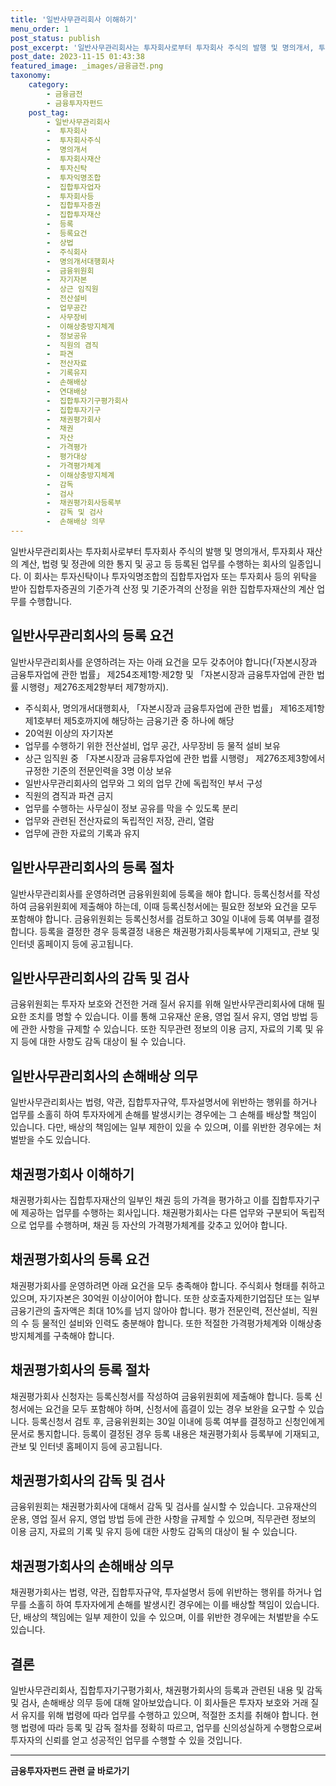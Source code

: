 ```yaml
---
title: '일반사무관리회사 이해하기'
menu_order: 1
post_status: publish
post_excerpt: '일반사무관리회사는 투자회사로부터 투자회사 주식의 발행 및 명의개서, 투자회사 재산의 계산, 법령 및 정관에 의한 통지 및 공고 등 등록된 업무를 수행하는 회사의 일종입니다. 이 회사는 투자신탁이나 투자익명조합의 집합투자업자 또는 투자회사 등의 위탁을 받아 집합투자증권의 기준가격 산정 및 기준가격의 산정을 위한 집합투자재산의 계산 업무를 수행합니다.'
post_date: 2023-11-15 01:43:38
featured_image: _images/금융금전.png
taxonomy:
    category:
        - 금융금전
        - 금융투자자펀드
    post_tag:
        - 일반사무관리회사
        -  투자회사
        -  투자회사주식
        -  명의개서
        -  투자회사재산
        -  투자신탁
        -  투자익명조합
        -  집합투자업자
        -  투자회사등
        -  집합투자증권
        -  집합투자재산
        -  등록
        -  등록요건
        -  상법
        -  주식회사
        -  명의개서대행회사
        -  금융위원회
        -  자기자본
        -  상근 임직원
        -  전산설비
        -  업무공간
        -  사무장비
        -  이해상충방지체계
        -  정보공유
        -  직원의 겸직
        -  파견
        -  전산자료
        -  기록유지
        -  손해배상
        -  연대배상
        -  집합투자기구평가회사
        -  집합투자기구
        -  채권평가회사
        -  채권
        -  자산
        -  가격평가
        -  평가대상
        -  가격평가체계
        -  이해상충방지체계
        -  감독
        -  검사
        -  채권평가회사등록부
        -  감독 및 검사
        -  손해배상 의무
---
```



일반사무관리회사는 투자회사로부터 투자회사 주식의 발행 및 명의개서, 투자회사 재산의 계산, 법령 및 정관에 의한 통지 및 공고 등 등록된 업무를 수행하는 회사의 일종입니다. 이 회사는 투자신탁이나 투자익명조합의 집합투자업자 또는 투자회사 등의 위탁을 받아 집합투자증권의 기준가격 산정 및 기준가격의 산정을 위한 집합투자재산의 계산 업무를 수행합니다.

## 일반사무관리회사의 등록 요건

일반사무관리회사를 운영하려는 자는 아래 요건을 모두 갖추어야 합니다(「자본시장과 금융투자업에 관한 법률」 제254조제1항·제2항 및 「자본시장과 금융투자업에 관한 법률 시행령」제276조제2항부터 제7항까지).

- 주식회사, 명의개서대행회사, 「자본시장과 금융투자업에 관한 법률」 제16조제1항제1호부터 제5호까지에 해당하는 금융기관 중 하나에 해당
- 20억원 이상의 자기자본
- 업무를 수행하기 위한 전산설비, 업무 공간, 사무장비 등 물적 설비 보유
- 상근 임직원 중 「자본시장과 금융투자업에 관한 법률 시행령」 제276조제3항에서 규정한 기준의 전문인력을 3명 이상 보유
- 일반사무관리회사의 업무와 그 외의 업무 간에 독립적인 부서 구성
- 직원의 겸직과 파견 금지
- 업무를 수행하는 사무실이 정보 공유를 막을 수 있도록 분리
- 업무와 관련된 전산자료의 독립적인 저장, 관리, 열람
- 업무에 관한 자료의 기록과 유지

## 일반사무관리회사의 등록 절차

일반사무관리회사를 운영하려면 금융위원회에 등록을 해야 합니다. 등록신청서를 작성하여 금융위원회에 제출해야 하는데, 이때 등록신청서에는 필요한 정보와 요건을 모두 포함해야 합니다. 금융위원회는 등록신청서를 검토하고 30일 이내에 등록 여부를 결정합니다. 등록을 결정한 경우 등록결정 내용은 채권평가회사등록부에 기재되고, 관보 및 인터넷 홈페이지 등에 공고됩니다.

## 일반사무관리회사의 감독 및 검사

금융위원회는 투자자 보호와 건전한 거래 질서 유지를 위해 일반사무관리회사에 대해 필요한 조치를 명할 수 있습니다. 이를 통해 고유재산 운용, 영업 질서 유지, 영업 방법 등에 관한 사항을 규제할 수 있습니다. 또한 직무관련 정보의 이용 금지, 자료의 기록 및 유지 등에 대한 사항도 감독 대상이 될 수 있습니다.

## 일반사무관리회사의 손해배상 의무

일반사무관리회사는 법령, 약관, 집합투자규약, 투자설명서에 위반하는 행위를 하거나 업무를 소홀히 하여 투자자에게 손해를 발생시키는 경우에는 그 손해를 배상할 책임이 있습니다. 다만, 배상의 책임에는 일부 제한이 있을 수 있으며, 이를 위반한 경우에는 처벌받을 수도 있습니다.

## 채권평가회사 이해하기

채권평가회사는 집합투자재산의 일부인 채권 등의 가격을 평가하고 이를 집합투자기구에 제공하는 업무를 수행하는 회사입니다. 채권평가회사는 다른 업무와 구분되어 독립적으로 업무를 수행하며, 채권 등 자산의 가격평가체계를 갖추고 있어야 합니다.

## 채권평가회사의 등록 요건

채권평가회사를 운영하려면 아래 요건을 모두 충족해야 합니다. 주식회사 형태를 취하고 있으며, 자기자본은 30억원 이상이어야 합니다. 또한 상호출자제한기업집단 또는 일부 금융기관의 출자액은 최대 10%를 넘지 않아야 합니다. 평가 전문인력, 전산설비, 직원의 수 등 물적인 설비와 인력도 충분해야 합니다. 또한 적절한 가격평가체계와 이해상충 방지체계를 구축해야 합니다.

## 채권평가회사의 등록 절차

채권평가회사 신청자는 등록신청서를 작성하여 금융위원회에 제출해야 합니다. 등록 신청서에는 요건을 모두 포함해야 하며, 신청서에 흠결이 있는 경우 보완을 요구할 수 있습니다. 등록신청서 검토 후, 금융위원회는 30일 이내에 등록 여부를 결정하고 신청인에게 문서로 통지합니다. 등록이 결정된 경우 등록 내용은 채권평가회사 등록부에 기재되고, 관보 및 인터넷 홈페이지 등에 공고됩니다.

## 채권평가회사의 감독 및 검사

금융위원회는 채권평가회사에 대해서 감독 및 검사를 실시할 수 있습니다. 고유재산의 운용, 영업 질서 유지, 영업 방법 등에 관한 사항을 규제할 수 있으며, 직무관련 정보의 이용 금지, 자료의 기록 및 유지 등에 대한 사항도 감독의 대상이 될 수 있습니다.

## 채권평가회사의 손해배상 의무

채권평가회사는 법령, 약관, 집합투자규약, 투자설명서 등에 위반하는 행위를 하거나 업무를 소홀히 하여 투자자에게 손해를 발생시킨 경우에는 이를 배상할 책임이 있습니다. 단, 배상의 책임에는 일부 제한이 있을 수 있으며, 이를 위반한 경우에는 처벌받을 수도 있습니다.

## 결론

일반사무관리회사, 집합투자기구평가회사, 채권평가회사의 등록과 관련된 내용 및 감독 및 검사, 손해배상 의무 등에 대해 알아보았습니다. 이 회사들은 투자자 보호와 거래 질서 유지를 위해 법령에 따라 업무를 수행하고 있으며, 적절한 조치를 취해야 합니다. 현행 법령에 따라 등록 및 감독 절차를 정확히 따르고, 업무를 신의성실하게 수행함으로써 투자자의 신뢰를 얻고 성공적인 업무를 수행할 수 있을 것입니다.
<!-- wp:separator -->
<hr class="wp-block-separator has-alpha-channel-opacity"/>
<!-- /wp:separator -->

<!-- wp:group {"backgroundColor":"base","layout":{"type":"constrained"}} -->
<div class="wp-block-group has-base-background-color has-background"><!-- wp:paragraph {"align":"center","fontSize":"medium"} -->
<p class="has-text-align-center has-large-font-size"><strong>금융투자자펀드 관련 글 바로가기</strong></p>
<!-- /wp:paragraph -->


<!-- wp:latest-posts
{"categories":[{"id":13443,"count":19,"description":"","link":"https://uknowlaw.com/category/%ea%b8%88%ec%9c%b5%ed%88%ac%ec%9e%90%ec%9e%90%ed%8e%80%eb%93%9c/","name":"금융투자자펀드","slug":"금융투자자펀드","taxonomy":"category","parent":0,"meta":[],"_links":{"self":[{"href":"https://uknowlaw.com/wp-json/wp/v2/categories/13443"}],"collection":[{"href":"https://uknowlaw.com/wp-json/wp/v2/categories"}],"about":[{"href":"https://uknowlaw.com/wp-json/wp/v2/taxonomies/category"}],"wp:post_type":[{"href":"https://uknowlaw.com/wp-json/wp/v2/posts?categories=13443"}],"curies":[{"name":"wp","href":"https://api.w.org/{rel}","templated":true}]}}],"postsToShow":100,"excerptLength":28,"postLayout":"grid","columns":2,"featuredImageAlign":"left","featuredImageSizeSlug":"large","fontSize":"small"} /--></div>
<!-- /wp:group -->